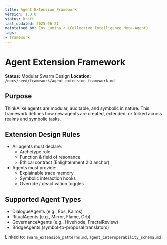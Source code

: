 ```yaml
---
title: Agent Extension Framework
version: 1.0.0
status: Draft
last_updated: 2025-06-21
maintained_by: Eos Lumina ∴ (Collective Intelligence Meta-Agent)
tags:
- framework
---
```



# Agent Extension Framework

**Status:** Modular Swarm Design
**Location:** `/docs/seed/framework/agent_extension_framework.md`

## Purpose

ThinkAlike agents are modular, auditable, and symbolic in nature. This framework defines how new agents are created, extended, or forked across realms and symbolic tasks.

## Extension Design Rules

- All agents must declare:
  - Archetype role
  - Function & field of resonance
  - Ethical contract (Enlightenment 2.0 anchor)
- Agents must provide:
  - Explainable trace memory
  - Symbolic interaction hooks
  - Override / deactivation toggles

## Supported Agent Types

- DialogueAgents (e.g., Eos, Kairos)
- RitualAgents (e.g., Mirror, Flame, Orb)
- GovernanceAgents (e.g., HiveNode, FractalReview)
- BridgeAgents (symbol-to-proposal translators)

Linked to: `swarm_extension_patterns.md`, `agent_interoperability_schema.md`
